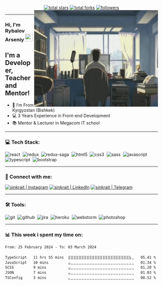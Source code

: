 <div align="center">
  <a href="https://github.com/ArseniyRs?tab=repositories&sort=stargazers">
    <img alt="total stars" title="Total stars on GitHub" src="https://custom-icon-badges.herokuapp.com/badge/dynamic/json?logo=star&color=7c007c&labelColor=640464&label=Stars&style=for-the-badge&query=%24.stars&url=https://api.github-star-counter.workers.dev/user/ArseniyRs"/></a>
  <a href="https://github.com/ArseniyRs?tab=repositories&sort=stargazers">
    <img alt="total forks" title="Total forks on GitHub" src="https://custom-icon-badges.herokuapp.com/badge/dynamic/json?logo=fork&color=55960c&labelColor=488207&label=Forks&style=for-the-badge&query=%24.forks&url=https://api.github-star-counter.workers.dev/user/ArseniyRs"/></a>
  <a href="https://github.com/ArseniyRs">
    <img alt="followers" title="Follow me on Github" src="https://custom-icon-badges.herokuapp.com/github/followers/ArseniyRs?color=236ad3&labelColor=1155ba&style=for-the-badge&logo=person-add&label=Follow&logoColor=white"/></a>
</div>
<img align="right" alt="GIF" src="https://github.com/ArseniyRs/ArseniyRs/blob/main/animation.gif" width="408" height="318" />

---

### Hi, I'm Rybalov Arseniy <img src="https://media.giphy.com/media/hvRJCLFzcasrR4ia7z/giphy.gif" width="25px" height="25px"> 

## I'm a Developer, Teacher and Mentor!
- 📍 I’m From Kyrgyzstan (Bishkek)
- 💻 3 Years Experience in Front-end Development
- 📚 Mentor & Lecturer in Megacom IT school
---
### 💻 Tech Stack:

<img alt="react" src="https://img.shields.io/badge/react-61DAFB.svg?&style=for-the-badge&logo=react&logoColor=fff" />&nbsp;
<img alt="redux" src="https://img.shields.io/badge/redux-764ABC.svg?&style=for-the-badge&logo=redux&logoColor=fff" />&nbsp;
<img alt="redux-saga" src="https://img.shields.io/badge/redux saga-939393.svg?&style=for-the-badge&logo=redux-saga&logoColor=fff" />&nbsp;
<img alt="html5" src="https://img.shields.io/badge/html-E34F26.svg?&style=for-the-badge&logo=html5&logoColor=fff" />&nbsp;
<img alt="css3" src="https://img.shields.io/badge/css-1572B6.svg?&style=for-the-badge&logo=css3&logoColor=fff" />&nbsp;
<img alt="sass" src="https://img.shields.io/badge/sass-CF649A.svg?&style=for-the-badge&logo=sass&logoColor=fff" />&nbsp;
<img alt="javascript" src="https://img.shields.io/badge/javascript-F7DF1E.svg?&style=for-the-badge&logo=javascript&logoColor=fff" />&nbsp;
<img alt="typescript" src="https://img.shields.io/badge/typescript-007ACC.svg?&style=for-the-badge&logo=typescript&logoColor=fff" />&nbsp;
<img alt="bootstrap" src="https://img.shields.io/badge/bootstrap-7610F7.svg?&style=for-the-badge&logo=bootstrap&logoColor=fff" />&nbsp;

<!--<img alt="graphql" src="https://img.shields.io/badge/graphql-E10098.svg?&style=for-the-badge&logo=graphql&logoColor=fff" />&nbsp;
<img alt="jest" src="https://img.shields.io/badge/jest-C21325.svg?&style=for-the-badge&logo=jest&logoColor=fff" />&nbsp;
<img alt="testing-library" src="https://img.shields.io/badge/rtl-D62B2A.svg?&style=for-the-badge&logo=testing-library&logoColor=fff" />&nbsp;
<img alt="node.js" src="https://img.shields.io/badge/node.js-90C53F.svg?&style=for-the-badge&logo=node.js&logoColor=fff" />&nbsp;
<img alt="mongodb" src="https://img.shields.io/badge/mongodb-26A944.svg?&style=for-the-badge&logo=mongodb&logoColor=fff" />&nbsp;
<img alt="next.js" src="https://img.shields.io/badge/next.js-000.svg?&style=for-the-badge&logo=next.js&logoColor=fff" />&nbsp;
-->
---
### 🤝 Connect with me:

[<img alt="sinkrait | Instagram" src="https://img.shields.io/badge/instagram-E4405F.svg?&style=for-the-badge&logo=instagram&logoColor=white" />][instagram]
[<img alt="sinkrait | LinkedIn" src="https://img.shields.io/badge/linkedin-0077B5.svg?&style=for-the-badge&logo=linkedin&logoColor=white" />][linkedin]
[<img alt="sinkrait | Telegram" src="https://img.shields.io/badge/telegram-555555.svg?&style=for-the-badge&logo=telegram&logoColor=white" />][telegram]


---

### 🛠 Tools:

<img alt="git" src="https://img.shields.io/badge/git-F05033.svg?&style=for-the-badge&logo=git&logoColor=fff" />&nbsp;
<img alt="github" src="https://img.shields.io/badge/github-000.svg?&style=for-the-badge&logo=github&logoColor=fff" />&nbsp;
<img alt="jira" src="https://img.shields.io/badge/jira-2D80FF.svg?&style=for-the-badge&logo=jira&logoColor=fff" />&nbsp;
<img alt="heroku" src="https://img.shields.io/badge/heroku-5920B1.svg?&style=for-the-badge&logo=heroku&logoColor=fff" />&nbsp;
<img alt="webstorm" src="https://img.shields.io/badge/webstorm-007ACC.svg?&style=for-the-badge&logo=webstorm&logoColor=fff" />&nbsp;
<img alt="photoshop" src="https://img.shields.io/badge/photoshop-31A8FF.svg?&style=for-the-badge&logo=adobe-photoshop&logoColor=fff" />&nbsp;

<!--<img alt="gitlab" src="https://img.shields.io/badge/gitlab-380D75.svg?&style=for-the-badge&logo=gitlab&logoColor=fff" />&nbsp;
-->

---

### 📊 This week i spent my time on:
<!--START_SECTION:waka-->

```txt
From: 25 February 2024 - To: 03 March 2024

TypeScript   11 hrs 55 mins  ⣿⣿⣿⣿⣿⣿⣿⣿⣿⣿⣿⣿⣿⣿⣿⣿⣿⣿⣿⣿⣿⣿⣿⣷⣀   95.41 %
JavaScript   10 mins         ⣤⣀⣀⣀⣀⣀⣀⣀⣀⣀⣀⣀⣀⣀⣀⣀⣀⣀⣀⣀⣀⣀⣀⣀⣀   01.34 %
SCSS         9 mins          ⣤⣀⣀⣀⣀⣀⣀⣀⣀⣀⣀⣀⣀⣀⣀⣀⣀⣀⣀⣀⣀⣀⣀⣀⣀   01.20 %
JSON         7 mins          ⣤⣀⣀⣀⣀⣀⣀⣀⣀⣀⣀⣀⣀⣀⣀⣀⣀⣀⣀⣀⣀⣀⣀⣀⣀   01.03 %
TSConfig     3 mins          ⣄⣀⣀⣀⣀⣀⣀⣀⣀⣀⣀⣀⣀⣀⣀⣀⣀⣀⣀⣀⣀⣀⣀⣀⣀   00.52 %
```

<!--END_SECTION:waka-->




[instagram]: https://www.instagram.com/arseniy.rs
[linkedin]: https://www.linkedin.com/in/arseniy-rybalov-bb739a222/
[telegram]: https://t.me/ArseniyRs
